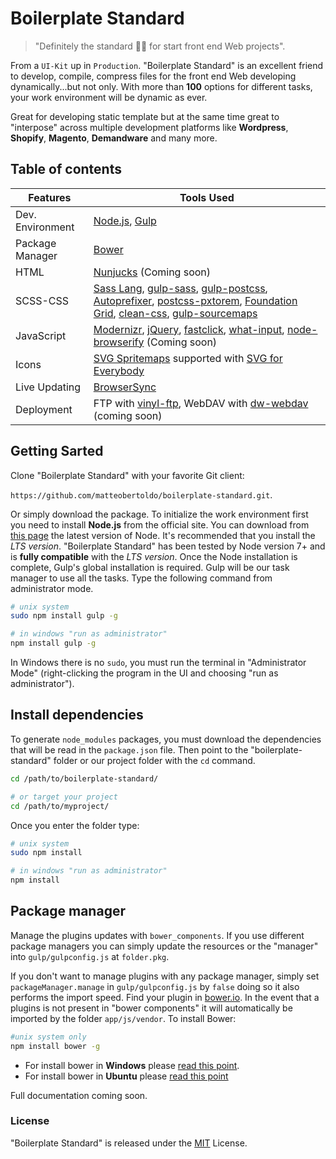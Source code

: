# Boilerplate Standard

> "Definitely the standard 👌🏽 for start front end Web projects".

From a `UI-Kit` up in `Production`. "Boilerplate Standard" is an excellent friend to develop, compile, compress files for the front end Web developing dynamically...but not only. With more than **100** options for different tasks, your work environment will be dynamic as ever.

Great for developing static template but at the same time great to "interpose" across multiple development platforms like **Wordpress**, **Shopify**, **Magento**, **Demandware** and many more.

## Table of contents

Features | Tools Used
------ | -----
Dev. Environment|[Node.js](https://nodejs.org/), [Gulp](http://gulpjs.com)
Package Manager|[Bower](https://bower.io)
HTML|[Nunjucks](https://mozilla.github.io/nunjucks/) (Coming soon)
SCSS-CSS|[Sass Lang](http://sass-lang.com/), [gulp-sass](https://github.com/dlmanning/gulp-sass), [gulp-postcss](https://github.com/postcss/gulp-postcss), [Autoprefixer](https://github.com/postcss/autoprefixer), [postcss-pxtorem](https://github.com/cuth/postcss-pxtorem), [Foundation Grid](http://foundation.zurb.com/sites/docs/grid.html), [clean-css](https://github.com/jakubpawlowicz/clean-css), [gulp-sourcemaps](https://github.com/gulp-sourcemaps/gulp-sourcemaps)
JavaScript|[Modernizr](https://modernizr.com), [jQuery](http://jquery.com), [fastclick](https://github.com/ftlabs/fastclick), [what-input](https://github.com/ten1seven/what-input), [node-browserify](https://github.com/substack/node-browserify) (Coming soon)
Icons|[SVG Spritemaps](https://github.com/jkphl/gulp-svg-sprite) supported with [SVG for Everybody](https://github.com/jonathantneal/svg4everybody)
Live Updating|[BrowserSync](http://www.browsersync.io/)
Deployment|FTP with [vinyl-ftp](https://github.com/morris/vinyl-ftp), WebDAV with [dw-webdav](https://www.npmjs.com/package/dwdav) (coming soon)

## Getting Sarted

Clone "Boilerplate Standard" with your favorite Git client:

`https://github.com/matteobertoldo/boilerplate-standard.git`.

Or simply download the package.
To initialize the work environment first you need to install **Node.js** from the official site.
You can download from [this page](https://nodejs.org/en/download/) the latest version of Node.
It's recommended that you install the *LTS version*. "Boilerplate Standard" has been tested by Node version 7+ and is **fully compatible** with the *LTS version*.
Once the Node installation is complete, Gulp's global installation is required. Gulp will be our task manager to use all the tasks.
Type the following command from administrator mode.

```bash
# unix system
sudo npm install gulp -g

# in windows "run as administrator"
npm install gulp -g
```

In Windows there is no `sudo`, you must run the terminal in "Administrator Mode" (right-clicking the program in the UI and choosing "run as administrator").

## Install dependencies

To generate `node_modules` packages, you must download the dependencies that will be read in the `package.json` file.
Then point to the "boilerplate-standard" folder or our project folder with the `cd` command.

```bash
cd /path/to/boilerplate-standard/

# or target your project
cd /path/to/myproject/
```

Once you enter the folder type:
```bash
# unix system
sudo npm install

# in windows "run as administrator"
npm install
```

## Package manager

Manage the plugins updates with `bower_components`. If you use different package managers you can simply update the resources or the "manager" into `gulp/gulpconfig.js` at `folder.pkg`.

If you don't want to manage plugins with any package manager, simply set `packageManager.manage` in `gulp/gulpconfig.js` by `false` doing so it also performs the import speed. Find your plugin in [bower.io](https://bower.io/search/). In the event that a plugins is not present in "bower components" it will automatically be imported by the folder `app/js/vendor`.
To install Bower:

```bash
#unix system only
npm install bower -g
```

-   For install bower in **Windows** please [read this point](https://github.com/bower/bower#windows-users).
-   For install bower in **Ubuntu** please [read this point](https://github.com/bower/bower#ubuntu-users)

Full documentation coming soon.

### License

"Boilerplate Standard" is released under the [MIT](https://opensource.org/licenses/MIT) License.
